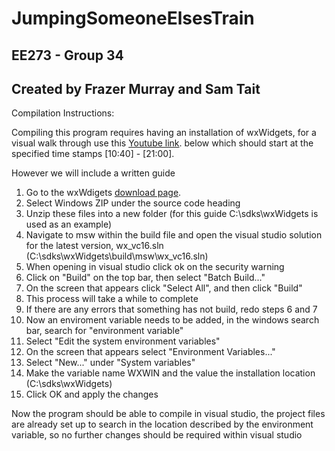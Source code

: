 # JumpingSomeoneElsesTrain

## EE273 - Group 34
## Created by Frazer Murray and Sam Tait


Compilation Instructions:

Compiling this program requires having an installation of wxWidgets, for a visual walk through use this [Youtube link](https://youtu.be/FOIbK4bJKS8?t=640). below which should start at the specified time stamps [10:40] - [21:00].

However we will include a written guide

1. Go to the wxWdigets [download page](https://www.wxwidgets.org/downloads/).
2. Select Windows ZIP under the source code heading
3. Unzip these files into a new folder (for this guide C:\sdks\wxWidgets is used as an example)
4. Navigate to msw within the build file and open the visual studio solution for the latest version, wx_vc16.sln (C:\sdks\wxWidgets\build\msw\wx_vc16.sln)
5. When opening in visual studio click ok on the security warning
6. Click on "Build" on the top bar, then select "Batch Build..."
7. On the screen that appears click "Select All", and then click "Build"
8. This process will take a while to complete
9. If there are any errors that something has not build, redo steps 6 and 7
10. Now an enviroment variable needs to be added, in the windows search bar, search for "environment variable"
11. Select "Edit the system environment variables"
12. On the screen that appears select "Environment Variables..."
13. Select "New..." under "System variables"
14. Make the variable name WXWIN and the value the installation location (C:\sdks\wxWidgets)
15. Click OK and apply the changes

Now the program should be able to compile in visual studio, the project files are already set up to search in the location described by the environment variable, so no further changes should be required within visual studio
